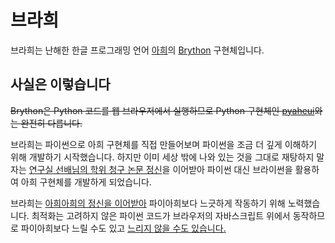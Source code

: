 # 브라희
브라희는 난해한 한글 프로그래밍 언어 [아희]()의 [Brython](https://brython.info/) 구현체입니다.  

## 사실은 이렇습니다
~~Brython은 Python 코드를 웹 브라우저에서 실행하므로 Python 구현체인 [pyaheui](https://github.com/aheui/pyaheui)와는 완전히 다릅니다.~~  

브라희는 파이썬으로 아희 구현체를 직접 만들어보며 파이썬을 조금 더 깊게 이해하기 위해 개발하기 시작했습니다. 하지만 이미 세상 밖에 나와 있는 것을 그대로 재탕하지 말자는 [연구실 선배님의 학위 청구 논문 정신](#)을 이어받아 파이썬 대신 브라이썬을 활용하여 아희 구현체를 개발하게 되었습니다.  

브라희는 [아희아희의 정신을 이어받아](https://github.com/aheui/aheui.aheui#%EB%8A%90%EA%B8%8B%ED%95%A8) 파이아희보다 느긋하게 작동하기 위해 노력했습니다. 최적화는 고려하지 않은 파이썬 코드가 브라우저의 자바스크립트 위에서 동작하므로 파이아희보다 느릴 수도 있고 [느리지 않을 수도 있습니다.](https://brython.info/speed_results.html)

